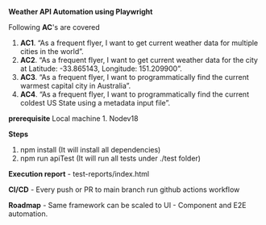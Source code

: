 **Weather API Automation using Playwright**

Following **AC**'s are covered

1. **AC1**. “As a frequent flyer, I want to get current weather data for multiple cities in the world”.
2. **AC2**. “As a frequent flyer, I want to get current weather data for the city at Latitude: -33.865143, Longitude: 151.209900”.
3. **AC3**. “As a frequent flyer, I want to programmatically find the current warmest capital city in Australia”.
4. **AC4**. “As a frequent flyer, I want to programmatically find the current coldest US State using a metadata input file”.

**prerequisite**
Local machine
    1. Nodev18

**Steps**
1. npm install (It will install all dependencies)
2. npm run apiTest (It will run all tests under ./test folder)

**Execution report** - test-reports/index.html

**CI/CD** - Every push or PR to main branch run github actions workflow

**Roadmap** - Same framework can be scaled to UI - Component and E2E automation.
